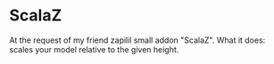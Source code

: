 # ScalaZ

At the request of my friend zapilil small addon "ScalaZ". What it does: scales your model relative to the given height.
